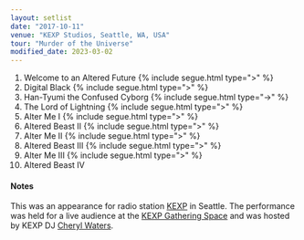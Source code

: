 ```yaml
---
layout: setlist
date: "2017-10-11"
venue: "KEXP Studios, Seattle, WA, USA"
tour: "Murder of the Universe"
modified_date: 2023-03-02
---
```



 1. Welcome to an Altered Future
    {% include segue.html type=">" %}
 2. Digital Black
    {% include segue.html type=">" %}
 3. Han-Tyumi the Confused Cyborg
    {% include segue.html type="->" %}
 4. The Lord of Lightning
    {% include segue.html type=">" %}
 5. Alter Me I
    {% include segue.html type=">" %}
 6. Altered Beast II
    {% include segue.html type=">" %}
 7. Alter Me II
    {% include segue.html type=">" %}
 8. Altered Beast III
    {% include segue.html type=">" %}
 9. Alter Me III
    {% include segue.html type=">" %}
10. Altered Beast IV


#### Notes
This was an appearance for radio station [KEXP](https://www.kexp.org/) in Seattle.  The performance was held for a live audience at the [KEXP Gathering Space](https://www.kexp.org/visit/gathering-space/) and was hosted by KEXP DJ [Cheryl Waters](https://en.wikipedia.org/wiki/Cheryl_Waters_(radio_personality)).
